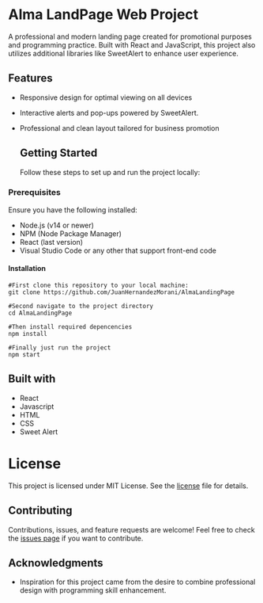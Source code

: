 # Alma LandPage Web Project

A professional and modern landing page created for promotional purposes and programming practice. Built with React and JavaScript, this project also utilizes additional libraries like SweetAlert to enhance user experience.


## Features

 - Responsive design for optimal viewing on all devices
 - Interactive alerts and pop-ups powered by SweetAlert.
 - Professional and clean layout tailored for business promotion

   ## Getting Started

   Follow these steps to set up and run the project locally:

### Prerequisites

 Ensure you have the following installed:
 - Node.js (v14 or newer)
 - NPM (Node Package Manager)
 - React (last version)
 - Visual Studio Code or any other that support front-end code

#### Installation
 ``` git
#First clone this repository to your local machine:
git clone https://github.com/JuanHernandezMorani/AlmaLandingPage

#Second navigate to the project directory
cd AlmaLandingPage

#Then install required depencencies
npm install

#Finally just run the project
npm start
```


## Built with
 - React
 - Javascript
 - HTML
 - CSS
 - Sweet Alert



# License
 This project is licensed under MIT License. See the [license](https://github.com/JuanHernandezMorani/AlmaLandingPage/blob/main/LICENSE) file for details.

## Contributing

Contributions, issues, and feature requests are welcome! Feel free to check the [issues page](https://github.com/JuanHernandezMorani/AlmaLandingPage/issues) if you want to contribute.

## Acknowledgments
 - Inspiration for this project came from the desire to combine professional design with programming skill enhancement.
